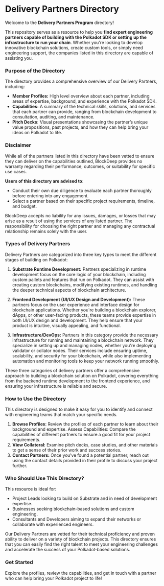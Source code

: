 # Delivery Partners Directory
Welcome to the **Delivery Partners Program** directory! 

This repository serves as a resource to help you **find expert engineering partners capable of building with the Polkadot SDK or setting up the infrastructure to run your chain**. Whether you're looking to develop innovative blockchain solutions, create custom tools, or simply need engineering support, the companies listed in this directory are capable of assisting you.

### Purpose of the Directory
The directory provides a comprehensive overview of our Delivery Partners, including:

* **Member Profiles:** High level overview about each partner, including areas of expertise, background, and experience with the Polkadot SDK.
* **Capabilities:** A summary of the technical skills, solutions, and services that each partner can provide, ranging from blockchain development to consultation, auditing, and maintenance.
* **Pitch Decks:** Visual presentations showcasing the partner’s unique value propositions, past projects, and how they can help bring your ideas on Polkadot to life.

### Disclaimer
While all of the partners listed in this directory have been vetted to ensure they can deliver on the capabilities outlined, BlockDeep provides no warranty regarding their performance, outcomes, or suitability for specific use cases.

**Users of this directory are advised to:**
- Conduct their own due diligence to evaluate each partner thoroughly before entering into any engagement.
- Select a partner based on their specific project requirements, timeline, and budget.

BlockDeep accepts no liability for any issues, damages, or losses that may arise as a result of using the services of any listed partner. The responsibility for choosing the right partner and managing any contractual relationship remains solely with the user.

### Types of Delivery Partners
Delivery Partners are categorized into three key types to meet the different stages of building on Polkadot:

1. **Substrate Runtime Development:**
Partners specializing in runtime development focus on the core logic of your blockchain, including custom pallets and features that run on Polkadot. They can assist with creating custom blockchains, modifying existing runtimes, and handling the deeper technical aspects of blockchain architecture.

1. **Frontend Development (UI/UX Design and Development):**
These partners focus on the user experience and interface design for blockchain applications. Whether you're building a blockchain explorer, dApps, or other user-facing products, these teams provide expertise in both UI/UX design and development. They help ensure that your product is intuitive, visually appealing, and functional.

1. **Infrastructure/DevOps:**
Partners in this category provide the necessary infrastructure for running and maintaining a blockchain network. They specialize in setting up and managing nodes, whether you're deploying validator or collator nodes. Their services include ensuring uptime, scalability, and security for your blockchain, while also implementing automation and monitoring tools to keep your network running smoothly.

These three categories of delivery partners offer a comprehensive approach to building a blockchain solution on Polkadot, covering everything from the backend runtime development to the frontend experience, and ensuring your infrastructure is reliable and secure.

### How to Use the Directory
This directory is designed to make it easy for you to identify and connect with engineering teams that match your specific needs.
1. **Browse Profiles:** Review the profiles of each partner to learn about their background and expertise.
Assess Capabilities: Compare the capabilities of different partners to ensure a good fit for your project requirements.
1. **View Collateral:** Examine pitch decks, case studies, and other materials to get a sense of their prior work and success stories.
1. **Contact Partners:** Once you've found a potential partner, reach out using the contact details provided in their profile to discuss your project further.

### Who Should Use This Directory?
This resource is ideal for:
* Project Leads looking to build on Substrate and in need of development expertise.
* Businesses seeking blockchain-based solutions and custom engineering.
* Consultants and Developers aiming to expand their networks or collaborate with experienced  engineers.

Our Delivery Partners are vetted for their technical proficiency and proven ability to deliver on a variety of blockchain projects. This directory ensures that you can easily find the right talent to meet your engineering challenges and accelerate the success of your Polkadot-based solutions.

### Get Started
Explore the profiles, review the capabilities, and get in touch with a partner who can help bring your Polkadot project to life!

